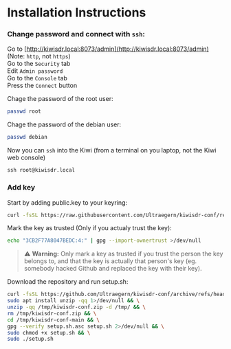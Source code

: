 Installation Instructions
==============

### Change password and connect with `ssh`:
Go to [http://kiwisdr.local:8073/admin](http://kiwisdr.local:8073/admin)  (Note: `http`, not `https`)  
Go to the `Security` tab  
Edit `Admin password`  
Go to the `Console` tab  
Press the `Connect` button

Chage the password of the root user:
```bash
passwd root
```
Chage the password of the debian user:
```bash
passwd debian
```
Now you can `ssh` into the Kiwi (from a terminal on you laptop, not the Kiwi web console)
```shell
ssh root@kiwisdr.local
```

### Add key
Start by adding public.key to your keyring:
```bash
curl -fsSL https://raw.githubusercontent.com/Ultraegern/kiwisdr-conf/refs/heads/main/public.key | gpg --import
```
Mark the key as trusted (Only if you actualy trust the key):
```bash
echo "3CB2F77A8047BEDC:4:" | gpg --import-ownertrust >/dev/null
```
> ⚠️ **Warning:** Only mark a key as trusted if you trust the person the key belongs to, and that the key is actually that person's key (eg. somebody hacked Github and replaced the key with their key).

Download the repository and run setup.sh:
```bash
curl -fsSL https://github.com/Ultraegern/kiwisdr-conf/archive/refs/heads/main.zip -o /tmp/kiwisdr-conf.zip && \
sudo apt install unzip -qq 1>/dev/null && \
unzip -qq /tmp/kiwisdr-conf.zip -d /tmp/ && \
rm /tmp/kiwisdr-conf.zip && \
cd /tmp/kiwisdr-conf-main && \
gpg --verify setup.sh.asc setup.sh 2>/dev/null && \
sudo chmod +x setup.sh && \
sudo ./setup.sh
```
